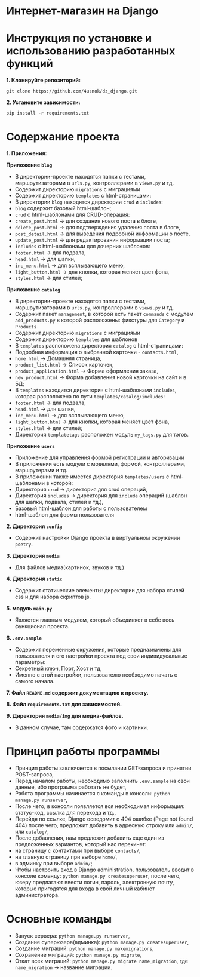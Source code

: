 # Интернет-магазин на Django

# Инструкция по установке и использованию разработанных функций
**1. Клонируйте репозиторий:**
```
git clone https://github.com/4usnok/dz_django.git
```
**2. Установите зависимости:**
```
pip install -r requirements.txt
```
# Содержание проекта
**1. Приложения:**

**Приложение `blog`**

* В директории-проекте находятся папки с тестами, маршрутизаторами в `urls.py`, контроллерами в `views.py` и тд.
* Содержит директорию `migrations` с миграциями
* Содержит директорию `templates` с html-страницами:
* В директории `blog` находятся директории `crud` и `includes`:
* `blog` содержит базовый html-шаблон;
* `crud` с html-шаблонами для CRUD-операция: 
* `create_post.html` -> для создания нового поста в блоге,
* `delete_post.html` -> для подтверждения удаления поста в блоге,
* `post_detail.html` -> для выведения подробной информации о посте,
* `update_post.html` -> для редактирования информации поста;
* `includes` с html-шаблонами для дочерних шаблонов:
* `footer.html` -> для подвала,
* `head.html` -> для шапки,
* `inc_menu.html` -> для всплывающего меню,
* `light_button.html` -> для кнопки, которая меняет цвет фона,
* `styles.html` -> для стилей;

**Приложение `catalog`**

* В директории-проекте находятся папки с тестами, маршрутизаторами в `urls.py`, контроллерами в `views.py` и тд.
* Cодержит пакет `management`, в которой есть пакет `commands` с модулем `add_products.py` в которой расположены: фикстуры для `Category` и `Products`
* Содержит директорию `migrations` с миграциями
* Содержит директорию `templates` для шаблонов
* В `templates` расположена директория `catalog` с html-страницами:
* Подробная информация о выбранной карточки - `contacts.html`, 
* `home.html` -> Домашняя страница,
* `product_list.html` -> Список карточек,
* `product_application.html` -> Форма оформления заказа,
* `new_product.html` -> Форма добавления новой карточки на сайт и в БД;
* В `templates` находится директория с html-шаблонами `includes`, которая расположена по пути `templates/catalog/includes`:
* `footer.html` -> для подвала,
* `head.html` -> для шапки,
* `inc_menu.html` -> для всплывающего меню,
* `light_button.html` -> для кнопки, которая меняет цвет фона,
* `styles.html` -> для стилей;
* Директория `templatetags` расположен модуль `my_tags.py` для тэгов.

**Приложение `users`**

* Приложение для управления формой регистрации и авторизации
* В приложении есть модули с моделями, формой, контроллерами, маршрутерами и тд.
* В приложении также имеется директория `templates/users` с html-шаблонами в которой:
* Директория `crud` -> директория для crud операций,
* Директория `includes` -> директория для `include` операций (шаблон для шапки, подвала, стилей и тд.),
* Базовый html-шаблон для работы с пользователем
* html-шаблон для формы пользователя

**2. Директория `config`**
* Содержит настройки Django проекта в виртуальном окружении `poetry`.

**3. Директория `media`**
* Для файлов медиа(картинок, звуков и тд.)

**4. Директория `static`**
* Содержит статические элементы: директории для набора стилей css и для набора скриптов js.

**5. модуль `main.py`**
* Является главным модулем, который объединяет в себе весь функционал проекта.

**6. `.env.sample`**
* Содержит переменные окружения, которые предназначены для пользователя и его настройки проекта под свои индивидуеальные параметры:
* Секретный ключ, Порт, Хост и тд,
* Именно с этой настройки, пользователю необходимо начать с самого начала.

**7. Файл `README.md` содержит документацию к проекту.**

**8. Файл `requirements.txt` для зависимостей.**

**9. Директория `media/img` для медиа-файлов.** 
* В данном случае, там содержатся фото и картинки.


# Принцип работы программы
* Принцип работы заключается в посылании GET-запроса и принятии POST-запроса,
* Перед началом работы, необходимо заполнить `.env.sample` на свои данные, ибо программа работать не будет,
* Работа программы начинается с команды в консоли: `python manage.py runserver`,
* После чего, в консоли появляется вся необходимая информация: статус-код, ссылка для перехода и тд.,
* Перейдя по ссылке, Django осведомит о 404 ошибке (Page not found 404) после чего, предложит добавить в адресную строку или `admin/`, или `catalog/`,
* После добавления, нам предложит добавить еще один из предложенных вариантов, который нас перекинет: 
* на страницу с контактами при выборе `contacts/`,
* на главную страницу при выборе `home/`,
* в админку при выборе `admin/`;
* Чтобы настроить вход в Django administration, пользователь вводит в консоле команду: `python manage.py createsuperuser`,
после чего, юзеру предлагают ввести логин, пароль, электронную почту, которые пригодятся для входа в свой личный кабинет администратора.

# Основные команды
* Запуск сервера: `python manage.py runserver`,
* Создание суперюзера(админка): `python manage.py createsuperuser`,
* Создание миграций: `python manage.py makemigrations`,
* Сохранение миграций: `python manage.py migrate`,
* Откат всех миграций: `python manage.py migrate name_migration`, где `name_migration` -> название миграции.
